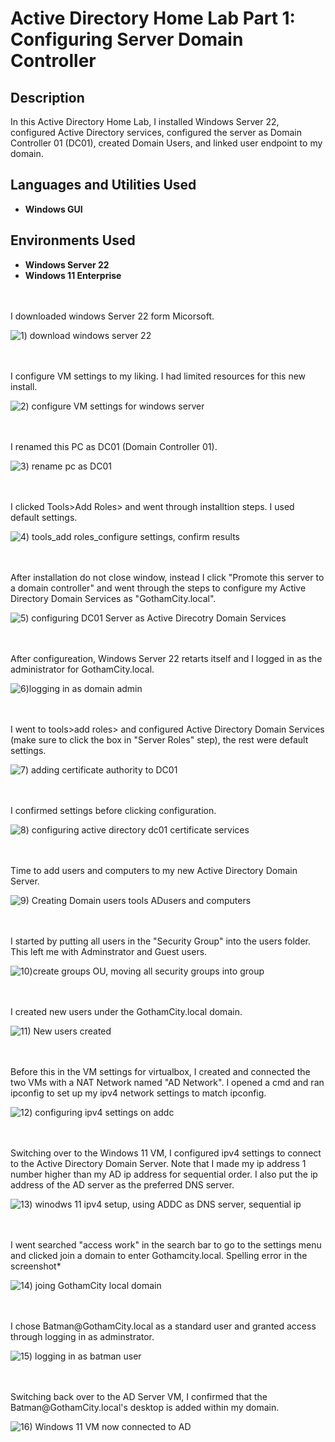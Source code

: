 # Active Directory Home Lab Part 1: Configuring Server Domain Controller

<h2>Description</h2>
In this Active Directory Home Lab, I installed Windows Server 22, configured Active Directory services, configured the server as Domain Controller 01 (DC01), created Domain Users, and linked user endpoint to my domain.  
<br />


<h2>Languages and Utilities Used</h2>

- <b>Windows GUI</b>

<h2>Environments Used </h2>

- <b>Windows Server 22</b> 
- <b>Windows 11 Enterprise</b> 
<br />
<br />
I downloaded windows Server 22 form Micorsoft.

![1) download windows server 22](https://github.com/user-attachments/assets/ef419dd5-2f69-4452-90c6-9bc972ede739)

<br />
<br />
I configure VM settings to my liking. I had limited resources for this new install. 

![2) configure VM settings for windows server](https://github.com/user-attachments/assets/d6650555-59b0-4a02-bd95-634ee83670e7)

<br />
<br />
I renamed this PC as DC01 (Domain Controller 01).

![3) rename pc as DC01](https://github.com/user-attachments/assets/84877a35-511c-4f0b-bfa2-742d55ace1bc)

<br />
<br />
I clicked Tools>Add Roles> and went through installtion steps. I used default settings. 

![4) tools_add roles_configure settings, confirm results](https://github.com/user-attachments/assets/01d1b040-1a35-4522-b3c4-24f92b21b231)

<br />
<br />
After installation do not close window, instead I click "Promote this server to a domain controller" and went through the steps to configure my Active Directory Domain Services as "GothamCity.local". 

![5) configuring DC01 Server as Active Direcotry Domain Services](https://github.com/user-attachments/assets/b2d1cf7f-2a4d-4cc8-9157-56ab1a704dcd)

<br />
<br />
After configureation, Windows Server 22 retarts itself and I logged in as the administrator for GothamCity.local.

![6)logging in as domain admin](https://github.com/user-attachments/assets/d8fbb985-ef9d-4eb0-8577-11dc78eba10a)

<br />
<br />
I went to tools>add roles> and configured Active Directory Domain Services (make sure to click the box in "Server Roles" step), the rest were default settings. 

![7) adding certificate authority to DC01](https://github.com/user-attachments/assets/005c706a-220b-41dd-833b-884f86535bbb)

<br />
<br />
I confirmed settings before clicking configuration.  

![8) configuring active directory dc01 certificate services](https://github.com/user-attachments/assets/2e0de7e5-34b8-4db1-bbff-30137d442492)

<br />
<br />
Time to add users and computers to my new Active Directory Domain Server.  

![9) Creating Domain users tools ADusers and computers](https://github.com/user-attachments/assets/d457e547-9fa0-474a-9422-fb4f3c190610)

<br />
<br />
I started by putting all users in the "Security Group" into the users folder. This left me with Adminstrator and Guest users.  

![10)create groups OU, moving all security groups into group ](https://github.com/user-attachments/assets/8e138a51-a771-4980-bf54-cd08a0ef008d)

<br />
<br />
I created new users under the GothamCity.local domain.  

![11) New users created](https://github.com/user-attachments/assets/5c98e7fa-c4bb-4aba-b8bb-fa3a89868f08)

<br />
<br />
Before this in the VM settings for virtualbox, I created and connected the two VMs with a NAT Network named "AD Network".
I opened a cmd and ran ipconfig to set up my ipv4 network settings to match ipconfig.    

![12) configuring ipv4 settings on addc](https://github.com/user-attachments/assets/da4aeb01-0cf5-4d03-b6b8-95c612576481)

<br />
<br />
Switching over to the Windows 11 VM, I configured ipv4 settings to connect to the Active Directory Domain Server. Note that I made my ip address 1 number higher than my AD ip address for sequential order.
I also put the ip address of the AD server as the preferred DNS server. 

![13) winodws 11 ipv4 setup, using ADDC as DNS server, sequential ip](https://github.com/user-attachments/assets/e729162e-95e6-4ff0-8490-7503004e52e7)

<br />
<br />
I went searched "access work" in the search bar to go to the settings menu and clicked join a domain to enter Gothamcity.local. Spelling error in the screenshot*   

![14) joing GothamCity local domain](https://github.com/user-attachments/assets/e39e6de1-949c-4c2f-8a2b-2e5f9aa753c0)

<br />
<br />
I chose Batman@GothamCity.local as a standard user and granted access through logging in as adminstrator.  

![15) logging in as batman user](https://github.com/user-attachments/assets/32213dfb-1a10-49fa-9c60-338caad36d69)

<br />
<br />
Switching back over to the AD Server VM, I confirmed that the Batman@GothamCity.local's desktop is added within my domain.   

![16) Windows 11 VM now connected to AD ](https://github.com/user-attachments/assets/814afcc8-6928-497c-8e63-959c444adae7)

<br />
<br />
